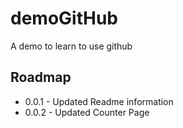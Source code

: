 # demoGitHub
A demo to learn to use github

## Roadmap
* 0.0.1 - Updated Readme information
* 0.0.2 - Updated Counter Page

